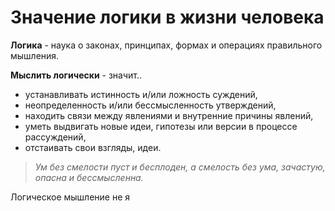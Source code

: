 # Значение логики в жизни человека

**Логика** - наука о законах, принципах, формах и операциях правильного мышления.

**Мыслить логически** - значит..
- устанавливать истинность и/или ложность суждений, 
- неопределенность и/или бессмысленность утверждений,
- находить связи между явлениями и внутренние причины явлений,
- уметь выдвигать новые идеи, гипотезы или версии в процессе рассуждений,
- отстаивать свои взгляды, идеи.

> *Ум без смелости пуст и бесплоден, а смелость без ума, зачастую, опасна и бессмысленна.*

Логическое мышление не я